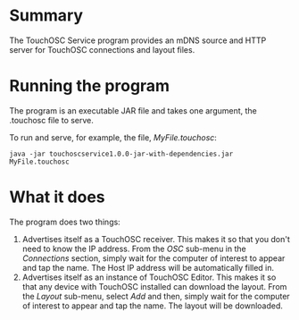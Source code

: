 # Summary

The TouchOSC Service program provides an mDNS source and HTTP server for
TouchOSC connections and layout files.

# Running the program

The program is an executable JAR file and takes one argument, the .touchosc
file to serve. 

To run and serve, for example, the file, *MyFile.touchosc*:

```
java -jar touchoscservice1.0.0-jar-with-dependencies.jar MyFile.touchosc
```

# What it does

The program does two things:

1. Advertises itself as a TouchOSC receiver. This makes it so that you don't
   need to know the IP address. From the *OSC* sub-menu in the *Connections*
   section, simply wait for the computer of interest to appear and tap the
   name. The Host IP address will be automatically filled in.
2. Advertises itself as an instance of TouchOSC Editor. This makes it so that
   any device with TouchOSC installed can download the layout. From the
   *Layout* sub-menu, select *Add* and then, simply wait for the computer of
   interest to appear and tap the name. The layout will be downloaded.

